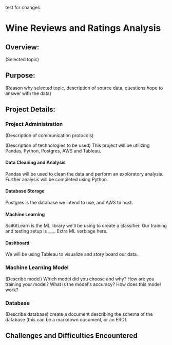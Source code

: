test for changes

# Wine Reviews and Ratings Analysis

## Overview:
(Selected topic)

## Purpose:
(Reason why selected topic, description of source data, questions hope to answer with the data)


## Project Details:

### Project Administration
(Description of communication protocols)

(Description of technologies to be used)
This project will be utilizing Pandas, Python, Postgres, AWS and Tableau. 

#### Data Cleaning and Analysis
Pandas will be used to clean the data and perform an exploratory analysis. Further analysis will be completed using Python.

#### Database Storage
Postgres is the database we intend to use, and AWS to host.

#### Machine Learning
SciKitLearn is the ML library we'll be using to create a classifier. Our training and testing setup is ___. Extra ML verbiage here.

#### Dashboard
We will be using Tableau to visualize and story board our data.


### Machine Learning Model
(Describe model)
Which model did you choose and why?
How are you training your model?
What is the model's accuracy?
How does this model work?


### Database
(Describe database)
create a document describing the schema of the database (this can be a markdown document, or an ERD).



## Challenges and Difficulties Encountered
